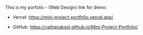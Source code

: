 This is my porfolio - (Web Design)
link for demo: 

- Vercel: https://mini-project-portfolio.vercel.app/

- GitHub: https://vathanaksol.github.io/Mini-Project-Portfolio/


